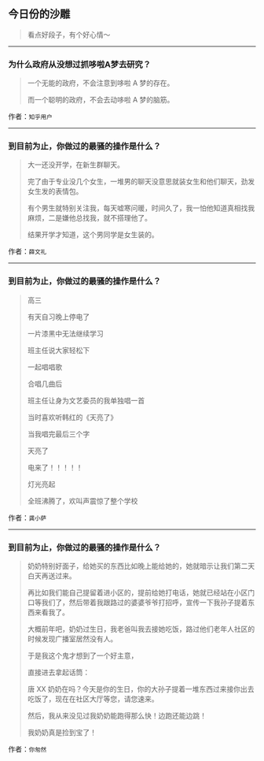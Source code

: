 ## 今日份的沙雕

> 看点好段子，有个好心情～


 
---

### 为什么政府从没想过抓哆啦A梦去研究？

> 一个无能的政府，不会注意到哆啦 A 梦的存在。
> 
> 而一个聪明的政府，不会去动哆啦 A 梦的脑筋。


作者：`知乎用户`

---

### 到目前为止，你做过的最骚的操作是什么？

> 大一还没开学，在新生群聊天。
> 
> 完了由于专业没几个女生，一堆男的聊天没意思就装女生和他们聊天，劲发女生发的表情包。
> 
> 有个男生就特别关注我，每天嘘寒问暖，时间久了，我一怕他知道真相找我麻烦，二是嫌他总找我，就不搭理他了。
> 
> 结果开学才知道，这个男同学是女生装的。


作者：`薛文礼`

---

### 到目前为止，你做过的最骚的操作是什么？

> 高三
> 
> 有天自习晚上停电了
> 
> 一片漆黑中无法继续学习
> 
> 班主任说大家轻松下
> 
> 一起唱唱歌
> 
> 合唱几曲后
> 
> 班主任让身为文艺委员的我单独唱一首
> 
> 当时喜欢听韩红的《天亮了》
> 
> 当我唱完最后三个字
> 
> 天亮了
> 
> 电来了！！！！！
> 
> 灯光亮起
> 
> 全班沸腾了，欢叫声震惊了整个学校


作者：`龚小萨`

---

### 到目前为止，你做过的最骚的操作是什么？

> 奶奶特别好面子，给她买的东西比如晚上能给她的，她就暗示让我们第二天白天再送过来。
> 
> 再比如我们能自己提留着进小区的，提前给她打电话，她就已经站在小区门口等我们了，然后带着我跟路过的婆婆爷爷打招呼，宣传一下我孙子提着东西来看我了。
> 
> 大概前年吧，奶奶过生日，我老爸叫我去接她吃饭，路过他们老年人社区的时候发现广播室居然没有人。
> 
> 于是我这个鬼才想到了一个好主意，
> 
> 直接进去拿起话筒：
> 
> 唐 XX 奶奶在吗？今天是你的生日，你的大孙子提着一堆东西过来接你出去吃饭了，现在在社区大厅等您，请您速来。
> 
> 然后，我从来没见过我奶奶能跑得那么快！边跑还能边跳！
> 
> 我奶奶真是捡到宝了！


作者：`你匆然`